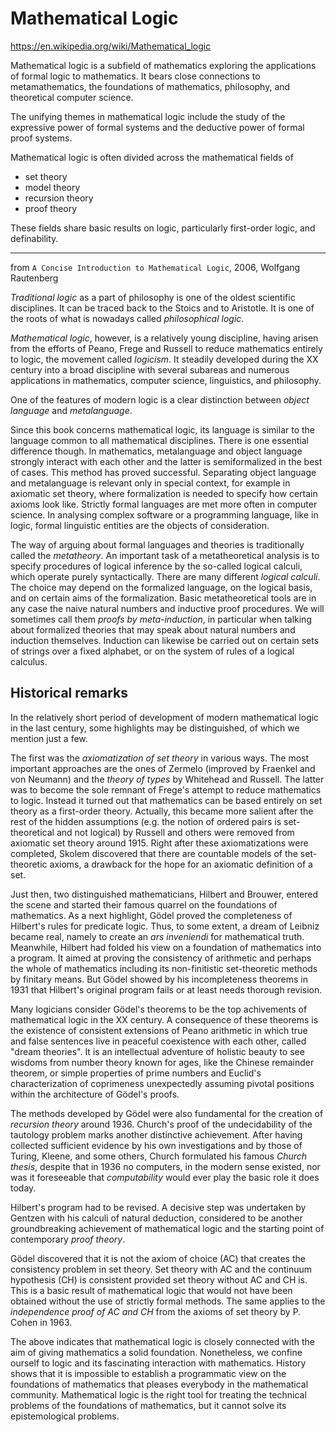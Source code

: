 # Mathematical Logic

https://en.wikipedia.org/wiki/Mathematical_logic

Mathematical logic is a subfield of mathematics exploring the applications of formal logic to mathematics. It bears close connections to metamathematics, the foundations of mathematics, philosophy, and theoretical computer science.

The unifying themes in mathematical logic include the study of the expressive power of formal systems and the deductive power of formal proof systems.

Mathematical logic is often divided across the mathematical fields of
- set theory
- model theory
- recursion theory
- proof theory

These fields share basic results on logic, particularly first-order logic, and definability.

---
from `A Concise Introduction to Mathematical Logic`, 2006, Wolfgang Rautenberg

*Traditional logic* as a part of philosophy is one of the oldest scientific disciplines. It can be traced back to the Stoics and to Aristotle. It is one of the roots of what is nowadays called *philosophical logic*.

*Mathematical logic*, however, is a relatively young discipline, having arisen from the efforts of Peano, Frege and Russell to reduce mathematics entirely to logic, the movement called *logicism*. It steadily developed during the XX century into a broad discipline with several subareas and numerous applications in mathematics, computer science, linguistics, and philosophy.

One of the features of modern logic is a clear distinction between *object language* and *metalanguage*.

Since this book concerns mathematical logic, its language is similar to the language common to all mathematical disciplines. There is one essential difference though. In mathematics, metalanguage and object language strongly interact with each other and the latter is semiformalized in the best of cases. This method has proved successful. Separating object language and metalanguage is relevant only in special context, for example in axiomatic set theory, where formalization is needed to specify how certain axioms look like. Strictly formal languages are met more often in computer science. In analysing complex software or a programming language, like in logic, formal linguistic entities are the objects of consideration.

The way of arguing about formal languages and theories is traditionally called the *metatheory*. An important task of a metatheoretical analysis is to specify procedures of logical inference by the so-called logical calculi, which operate purely syntactically. There are many different *logical calculi*. The choice may depend on the formalized language, on the logical basis, and on certain aims of the formalization. Basic metatheoretical tools are in any case the naive natural numbers and inductive proof procedures. We will sometimes call them *proofs by meta-induction*, in particular when talking about formalized theories that may speak about natural numbers and induction themselves. Induction can likewise be carried out on certain sets of strings over a fixed alphabet, or on the system of rules of a logical calculus.

## Historical remarks

In the relatively short period of development of modern mathematical logic in the last century, some highlights may be distinguished, of which we mention just a few.

The first was the *axiomatization of set theory* in various ways. The most important approaches are the ones of Zermelo (improved by Fraenkel and von Neumann) and the *theory of types* by Whitehead and Russell. The latter was to become the sole remnant of Frege's attempt to reduce mathematics to logic. Instead it turned out that mathematics can be based entirely on set theory as a first-order theory. Actually, this became more salient after the rest of the hidden assumptions (e.g. the notion of ordered pairs is set-theoretical and not logical) by Russell and others were removed from axiomatic set theory around 1915. Right after these axiomatizations were completed, Skolem discovered that there are countable models of the set-theoretic axioms, a drawback for the hope for an axiomatic definition of a set.

Just then, two distinguished mathematicians, Hilbert and Brouwer, entered the scene and started their famous quarrel on the foundations of mathematics. As a next highlight, Gödel proved the completeness of Hilbert's rules for predicate logic. Thus, to some extent, a dream of Leibniz became real, namely to create an *ars inveniendi* for mathematical truth. Meanwhile, Hilbert had folded his view on a foundation of mathematics into a program. It aimed at proving the consistency of arithmetic and perhaps the whole of mathematics including its non-finitistic set-theoretic methods by finitary means. But Gödel showed by his incompleteness theorems in 1931 that Hilbert's original program fails or at least needs thorough revision.

Many logicians consider Gödel's theorems to be the top achivements of mathematical logic in the XX century. A consequence of these theorems is the existence of consistent extensions of Peano arithmetic in which true and false sentences live in peaceful coexistence with each other, called "dream theories". It is an intellectual adventure of holistic beauty to see wisdoms from number theory known for ages, like the Chinese remainder theorem, or simple properties of prime numbers and Euclid's characterization of coprimeness unexpectedly assuming pivotal positions within the architecture of Gödel's proofs.

The methods developed by Gödel were also fundamental for the creation of *recursion theory* around 1936. Church's proof of the undecidability of the tautology problem marks another distinctive achievement. After having collected sufficient evidence by his own investigations and by those of Turing, Kleene, and some others, Church formulated his famous *Church thesis*, despite that in 1936 no computers, in the modern sense existed, nor was it foreseeable that *computability* would ever play the basic role it does today.

Hilbert's program had to be revised. A decisive step was undertaken by Gentzen with his calculi of natural deduction, considered to be another groundbreaking achievement of mathematical logic and the starting point of contemporary *proof theory*.

Gödel discovered that it is not the axiom of choice (AC) that creates the consistency problem in set theory. Set theory with AC and the continuum hypothesis (CH) is consistent provided set theory without AC and CH is. This is a basic result of mathematical logic that would not have been obtained without the use of strictly formal methods. The same applies to the *independence proof of AC and CH* from the axioms of set theory by P. Cohen in 1963.

The above indicates that mathematical logic is closely connected with the aim of giving mathematics a solid foundation. Nonetheless, we confine ourself to logic and its fascinating interaction with mathematics. History shows that it is impossible to establish a programmatic view on the foundations of mathematics that pleases everybody in the mathematical community. Mathematical logic is the right tool for treating the technical problems of the foundations of mathematics, but it cannot solve its epistemological problems.
